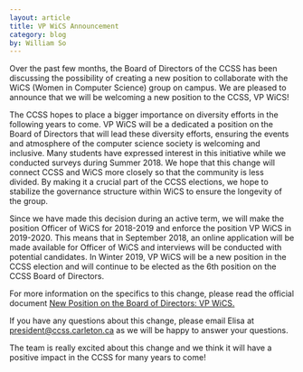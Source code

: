 ```yaml
---
layout: article
title: VP WiCS Announcement
category: blog
by: William So
---
```

Over the past few months, the Board of Directors of the CCSS has been discussing the possibility of creating a new position to collaborate with the WiCS (Women in Computer Science) group on campus. We are pleased to announce that we will be welcoming a new position to the CCSS, VP WiCS!

The CCSS hopes to place a bigger importance on diversity efforts in the following years to come. VP WiCS will be a dedicated a position on the Board of Directors that will lead these diversity efforts, ensuring the events and atmosphere of the computer science society is welcoming and inclusive. Many students have expressed interest in this initiative while we conducted surveys during Summer 2018. We hope that this change will connect CCSS and WiCS more closely so that the community is less divided. By making it a crucial part of the CCSS elections, we hope to stabilize the governance structure within WiCS to ensure the longevity of the group.

Since we have made this decision during an active term, we will make the position Officer of WiCS for 2018-2019 and enforce the position VP WiCS in 2019-2020. This means that in September 2018, an online application will be made available for Officer of WiCS and interviews will be conducted with potential candidates. In Winter 2019, VP WiCS will be a new position in the CCSS election and will continue to be elected as the 6th position on the CCSS Board of Directors.

For more information on the specifics to this change, please read the official document <a href='https://docs.google.com/document/d/1Xzpz3kQOZq5vmRjQAT1KrIG2F8miFfRt0PSJxD0jvLg/edit?usp=sharing' target='_blank'>New Position on the Board of Directors: VP WiCS.</a>


If you have any questions about this change, please email Elisa at <a href='mailto:president@ccss.carleton.ca'>president@ccss.carleton.ca</a> as we will be happy to answer your questions.

The team is really excited about this change and we think it will have a positive impact in the CCSS for many years to come!